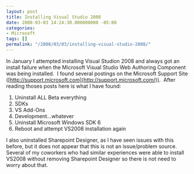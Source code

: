 ```yaml
---
layout: post
title: Installing Visual Studio 2008
date: 2008-03-03 14:24:30.000000000 -05:00
categories:
- Microsoft
tags: []
permalink: "/2008/03/03/installing-visual-studio-2008/"
---
```

In January I&nbsp;attempted installing Visual Studion 2008 and always&nbsp;got an install failure when the Microsoft Visual Studio Web Authoring Component was being installed.&nbsp; I found several postings on the Microsoft Support Site ([http://support.microsoft.com](http://support.microsoft.com/)).&nbsp; After reading thoses posts here is what I have found:

1. Uninstall ALL Beta everything
  1. SDKs
  2. VS Add-Ons
  3. Development...whatever
2. Uninstall Microsoft Windows SDK 6
3. Reboot and attempt VS2008 installation again

I also uninstalled Sharepoint Designer, as I have seen issues with this before, but it does not appear that this is not an issue/problem source.&nbsp; Several of my coworkers who had similar experiences were able to install VS2008 without removing Sharepoint Designer so there is not need to worry about that.

